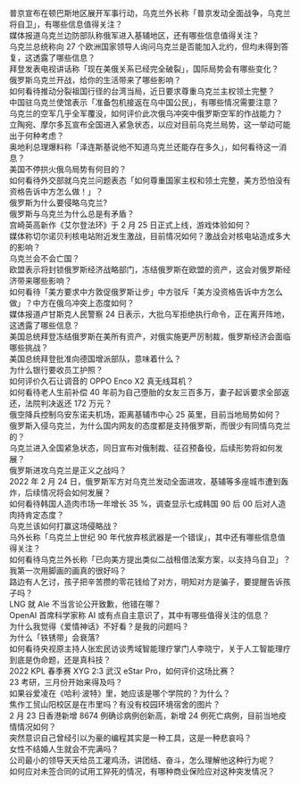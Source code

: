 普京宣布在顿巴斯地区展开军事行动，乌克兰外长称「普京发动全面战争，乌克兰将自卫」，有哪些信息值得关注？  
媒体报道乌克兰边防部队称俄军进入基辅地区，还有哪些信息值得关注？  
乌克兰总统称向 27 个欧洲国家领导人询问乌克兰是否能加入北约，但均未得到答复，这透露了哪些信息？  
拜登发表电视讲话称「现在美俄关系已经完全破裂」，国际局势会有哪些变化？  
俄罗斯乌克兰开战，给你的生活带来了哪些影响？  
如何看待推动分裂祖国行径的台湾当局，近日要求尊重乌克兰主权领土完整？  
中国驻乌克兰使馆表示「准备包机接返在乌中国公民」，有哪些情况需要注意？  
乌克兰的空军几乎全军覆没，如何评价此次俄乌冲突中俄罗斯空军的作战能力？  
立陶宛、摩尔多瓦宣布全国进入紧急状态，以应对目前乌克兰局势，这一举动可能出于何种考虑？  
奥地利总理爆料称「泽连斯基说他不知道乌克兰还能存在多久」，如何看待这一消息？  
美国不停拱火俄乌局势有何目的？  
如何看待外交部就乌克兰问题表态「如何尊重国家主权和领土完整，美方恐怕没有资格告诉中方怎么做！」？  
俄罗斯为什么要侵略乌克兰?  
俄罗斯与乌克兰为什么总是有矛盾？  
宫崎英高新作《艾尔登法环》于 2 月 25 日正式上线，游戏体验如何？  
媒体称切尔诺贝利核电站附近发生激战，目前情况如何？激战会对核电站造成多大的影响？  
乌克兰会不会亡国？  
欧盟表示将封锁俄罗斯经济战略部门，冻结俄罗斯在欧盟的资产，这会对俄罗斯经济带来哪些影响？  
如何看待「美方要求中方敦促俄罗斯让步」中方驳斥「美方没资格告诉中方怎么做」？中方在俄乌冲突上态度如何？  
媒体报道卢甘斯克人民警察 24 日表示，大批乌军拒绝执行命令，正在离开阵地，这透露了哪些信息？  
美国总统拜登冻结俄罗斯在美所有资产，对俄实施更严厉制裁，俄罗斯经济会面临哪些挑战？  
美国总统拜登批准向德国增派部队，意味着什么？  
为什么银行要收员工护照？  
如何评价久石让调音的 OPPO Enco X2 真无线耳机？  
如何看待老人生前补偿 40 年前为自己堕胎的女友三百多万，妻子起诉要求全部返还，法院判决返还 172 万元？  
俄空降兵控制乌安东诺夫机场，距离基辅市中心 25 英里，目前当地局势如何？  
俄罗斯入侵乌克兰，为什么国内网友的态度都是支持俄罗斯，而很少有同情乌克兰的？  
乌克兰进入全国紧急状态，同日宣布对俄制裁、征召预备役，后续形势将如何发展？  
俄罗斯进攻乌克兰是正义之战吗？  
2022 年 2 月 24 日，俄罗斯军方对乌克兰发动全面进攻，基辅等多座城市遭到轰炸，后续情况将会如何发展？  
如何看待韩国人造肉市场一年增长 35 %，调查显示七成韩国 90 后 00 后对人造肉持肯定态度？  
乌克兰该如何打赢这场侵略战？  
乌外长称「乌克兰上世纪 90 年代放弃核武器是一个错误」，其中还有哪些信息值得关注？  
如何看待乌克兰外长称「已向美方提出类似二战租借法案方案，以支持乌自卫」？  
我第一次用脚画的画真的很好吗？  
路边有人乞讨，孩子把辛苦攒的零花钱给了对方，明知对方是骗子，要提醒告诉孩子吗？  
LNG 就 Ale 不当言论公开致歉，他错在哪？  
OpenAI 首席科学家称 AI 或有点自主意识了，其中有哪些值得关注的信息？  
为什么我觉得《爱情神话》不好看？是我的问题吗？  
为什么「铁锈带」会衰落?  
如何看待央视原主持人张宏民访谈秀域智能理疗掌门人李晓宁，关于人工智能理疗到底是伪命题，还是真科技？  
2022 KPL 春季赛 XYG 2:3 武汉 eStar Pro，如何评价这场比赛？  
23 考研，三月份开始来得及吗？  
如果谷爱凌在《哈利·波特》里，她应该是哪个学院的？为什么？  
焦作工贸山阳校区是在市里吗？有没有校园环境宿舍的图片？  
2 月 23 日香港新增 8674 例确诊病例创新高，新增 24 例死亡病例，目前当地疫情情况如何？  
突然意识自己曾经引以为豪的编程其实是一种工具，这是一种悲哀吗？  
女性不结婚人生就会不完满吗？  
公司最小的领导天天给员工灌鸡汤，讲团结、奋斗，怎么理解他这种行为呢？  
如何应对未签合同的试用工猝死的情况，有哪种商业保险应对这种突发情况？  
